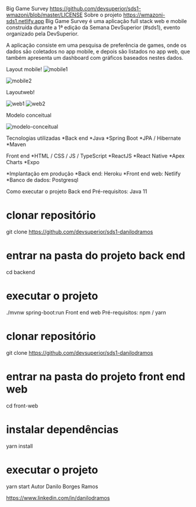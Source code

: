 Big Game Survey
https://github.com/devsuperior/sds1-wmazoni/blob/master/LICENSE
Sobre o projeto
https://wmazoni-sds1.netlify.app
Big Game Survey é uma aplicação full stack web e mobile construída durante a 1ª edição da Semana DevSuperior (#sds1), evento organizado pela DevSuperior.

A aplicação consiste em uma pesquisa de preferência de games, onde os dados são coletados no app mobile, e depois são listados no app web, que também apresenta um dashboard com gráficos baseados nestes dados.

Layout mobile!
![mobile1](https://github.com/user-attachments/assets/c7888e26-ba79-4314-9ebe-4b7aa2a514f3)

![mobile2](https://github.com/user-attachments/assets/27a2cc34-a335-48a6-975f-d1e504beb002)

Layoutweb!

![web1](https://github.com/user-attachments/assets/a61f4c38-10ab-4e77-9d73-d2e447184e0b)
![web2](https://github.com/user-attachments/assets/818a153e-93b2-4cfa-9c90-0407cd300815)

Modelo conceitual

![modelo-conceitual](https://github.com/user-attachments/assets/6216cec2-8012-4c3c-9a26-3e7e42d63605)

Tecnologias utilizadas
*Back end
*Java
*Spring Boot
*JPA / Hibernate
*Maven

Front end
*HTML / CSS / JS / TypeScript
*ReactJS
*React Native
*Apex Charts
*Expo

*Implantação em produção
*Back end: Heroku
*Front end web: Netlify
*Banco de dados: Postgresql

Como executar o projeto
Back end
Pré-requisitos: Java 11

# clonar repositório
git clone https://github.com/devsuperior/sds1-danilodramos

# entrar na pasta do projeto back end
cd backend

# executar o projeto
./mvnw spring-boot:run
Front end web
Pré-requisitos: npm / yarn

# clonar repositório
git clone https://github.com/devsuperior/sds1-danilodramos

# entrar na pasta do projeto front end web
cd front-web

# instalar dependências
yarn install

# executar o projeto
yarn start
Autor
Danilo Borges Ramos

https://www.linkedin.com/in/danilodramos


